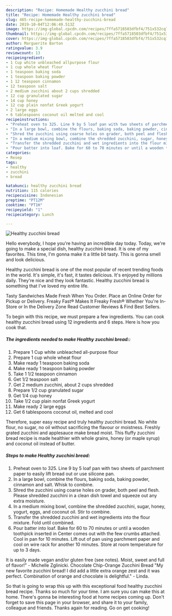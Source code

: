 ```yaml
---
description: "Recipe: Homemade Healthy zucchini bread"
title: "Recipe: Homemade Healthy zucchini bread"
slug: 465-recipe-homemade-healthy-zucchini-bread
date: 2019-10-04T12:06:49.513Z
image: https://img-global.cpcdn.com/recipes/7ffa5718503dfbf4/751x532cq70/healthy-zucchini-bread-recipe-main-photo.jpg
thumbnail: https://img-global.cpcdn.com/recipes/7ffa5718503dfbf4/751x532cq70/healthy-zucchini-bread-recipe-main-photo.jpg
cover: https://img-global.cpcdn.com/recipes/7ffa5718503dfbf4/751x532cq70/healthy-zucchini-bread-recipe-main-photo.jpg
author: Marguerite Barton
ratingvalue: 3.9
reviewcount: 13
recipeingredient:
- 1 Cup white unbleached allpurpose flour
- 1 cup whole wheat flour
- 1 teaspoon baking soda
- 1 teaspoon baking powder
- 1 12 teaspoon cinnamon
- 12 teaspoon salt
- 2 medium zucchini about 2 cups shredded
- 12 cup granulated sugar
- 14 cup honey
- 12 cup plain nonfat Greek yogurt
- 2 large eggs
- 6 tablespoons coconut oil melted and cool
recipeinstructions:
- "Preheat oven to 325. Line 9 by 5 loaf pan with two sheets of parchment paper to easily lift bread out or use silicone pan."
- "In a large bowl, combine the flours, baking soda, baking powder, cinnamon and salt. Whisk to combine."
- "Shred the zucchini using coarse holes on grader, both peel and flesh. Please shredded zucchini in a clean dish towel and squeeze out any extra moisture."
- "In a medium mixing bowl, combine the shredded zucchini, sugar, honey, yogurt, eggs, and coconut oil. Stir to combine."
- "Transfer the shredded zucchini and wet ingredients into the flour mixture. Fold until combined."
- "Pour batter into loaf. Bake for 60 to 70 minutes or until a wooden toothpick inserted in Center comes out with the few crumbs attached. Cool in pan for 10 minutes. Lift out of pan using parchment paper and cool on wire rack for another 10 minutes. Store at room temperature for up to 3 days."
categories:
- Resep
tags:
- healthy
- zucchini
- bread

katakunci: healthy zucchini bread
nutrition: 115 calories
recipecuisine: Indonesian
preptime: "PT12M"
cooktime: "PT1H"
recipeyield: "1"
recipecategory: Lunch

---
```



![Healthy zucchini bread](https://img-global.cpcdn.com/recipes/7ffa5718503dfbf4/751x532cq70/healthy-zucchini-bread-recipe-main-photo.jpg)

Hello everybody, I hope you're having an incredible day today. Today, we're going to make a special dish, healthy zucchini bread. It is one of my favorites. This time, I'm gonna make it a little bit tasty. This is gonna smell and look delicious.

Healthy zucchini bread is one of the most popular of recent trending foods in the world. It's simple, it's fast, it tastes delicious. It's enjoyed by millions daily. They're nice and they look fantastic. Healthy zucchini bread is something that I've loved my entire life.

Tasty Sandwiches Made Fresh When You Order. Place an Online Order for Pickup or Delivery. Freaky Fast® Makes It Freaky Fresh® Whether You&#39;re In-Store or In the Delivery Zone Read Customer Reviews &amp; Find Best Sellers.


To begin with this recipe, we must prepare a few ingredients. You can cook healthy zucchini bread using 12 ingredients and 6 steps. Here is how you cook that.

##### The ingredients needed to make Healthy zucchini bread::

1. Prepare 1 Cup white unbleached all-purpose flour
1. Prepare 1 cup whole wheat flour
1. Make ready 1 teaspoon baking soda
1. Make ready 1 teaspoon baking powder
1. Take 1 1/2 teaspoon cinnamon
1. Get 1/2 teaspoon salt
1. Get 2 medium zucchini, about 2 cups shredded
1. Prepare 1/2 cup granulated sugar
1. Get 1/4 cup honey
1. Take 1/2 cup plain nonfat Greek yogurt
1. Make ready 2 large eggs
1. Get 6 tablespoons coconut oil, melted and cool


Therefore, super easy recipe and truly healthy zucchini bread. No white flour, no sugar, no oil without sacrificing the flavour or moistness. Freshly grated zucchini and applesauce make bread moist. This fluffy zucchini bread recipe is made healthier with whole grains, honey (or maple syrup) and coconut oil instead of butter. 

##### Steps to make Healthy zucchini bread:

1. Preheat oven to 325. Line 9 by 5 loaf pan with two sheets of parchment paper to easily lift bread out or use silicone pan.
1. In a large bowl, combine the flours, baking soda, baking powder, cinnamon and salt. Whisk to combine.
1. Shred the zucchini using coarse holes on grader, both peel and flesh. Please shredded zucchini in a clean dish towel and squeeze out any extra moisture.
1. In a medium mixing bowl, combine the shredded zucchini, sugar, honey, yogurt, eggs, and coconut oil. Stir to combine.
1. Transfer the shredded zucchini and wet ingredients into the flour mixture. Fold until combined.
1. Pour batter into loaf. Bake for 60 to 70 minutes or until a wooden toothpick inserted in Center comes out with the few crumbs attached. Cool in pan for 10 minutes. Lift out of pan using parchment paper and cool on wire rack for another 10 minutes. Store at room temperature for up to 3 days.


It is easily made vegan and/or gluten free (see notes). Moist, sweet and full of flavor!&#34; - Michelle Zglinicki. Chocolate Chip-Orange Zucchini Bread &#34;My new favorite zucchini bread! I did add a little extra orange zest and it was perfect. Combination of orange and chocolate is delightful.&#34; - Linda. 

So that is going to wrap this up with this exceptional food healthy zucchini bread recipe. Thanks so much for your time. I am sure you can make this at home. There's gonna be interesting food at home recipes coming up. Don't forget to save this page in your browser, and share it to your family, colleague and friends. Thanks again for reading. Go on get cooking!
